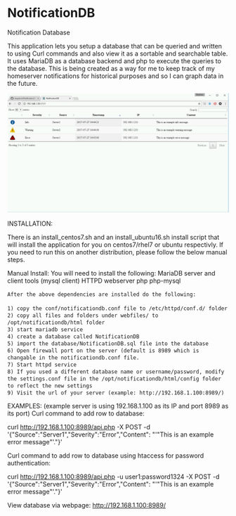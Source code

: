 # NotificationDB
Notification Database


This application lets you setup a database that can be queried and written to using Curl commands and also view it as a sortable and searchable table. It uses MariaDB as a database backend and php to execute the queries to the database. This is being created as a way for me to keep track of my homeserver notifications for historical purposes and so I can graph data in the future.

![frontend screenshot](https://raw.githubusercontent.com/sbaydush/NotificationDB/master/NotificationDB-Frontend.jpg)

INSTALLATION:

There is an install_centos7.sh and an install_ubuntu16.sh install script that will install the application for you on centos7/rhel7 or ubuntu respectivly. If you need to run this on another distribution, please follow the below manual steps.

Manual Install:
You will need to install the following:
	 MariaDB server and client tools (mysql client)
	 HTTPD webserver
	 php
	 php-mysql

	After the above dependencies are installed do the following:

	1) copy the conf/notificationdb.conf file to /etc/httpd/conf.d/ folder
	2) copy all files and folders under webfiles/ to /opt/notificationdb/html folder
	3) start mariadb service
	4) create a database called NotificationDB
	5) import the database/NotificationDB.sql file into the database
	6) Open firewall port on the server (default is 8989 which is changable in the notificationdb.conf file.
	7) Start httpd service
	8) If you used a different database name or username/password, modify the settings.conf file in the /opt/notificationdb/html/config folder to reflect the new settings
	9) Visit the url of your server (example: http://192.168.1.100:8989/)
	


EXAMPLES: (example server is using 192.168.1.100 as its IP and port 8989 as its port)
Curl command to add row to database:

  curl http://192.168.1.100:8989/api.php -X POST -d '{"Source":"Server1","Severity":"Error","Content": "'"This is an example error message"'."}'
  
Curl command to add row to database using htaccess for password authentication:

   curl http://192.168.1.100:8989/api.php -u user1:password1324 -X POST -d '{"Source":"Server1","Severity":"Error","Content": "'"This is an example error message"'."}'

View database via webpage:
  http://192.168.1.100:8989/
